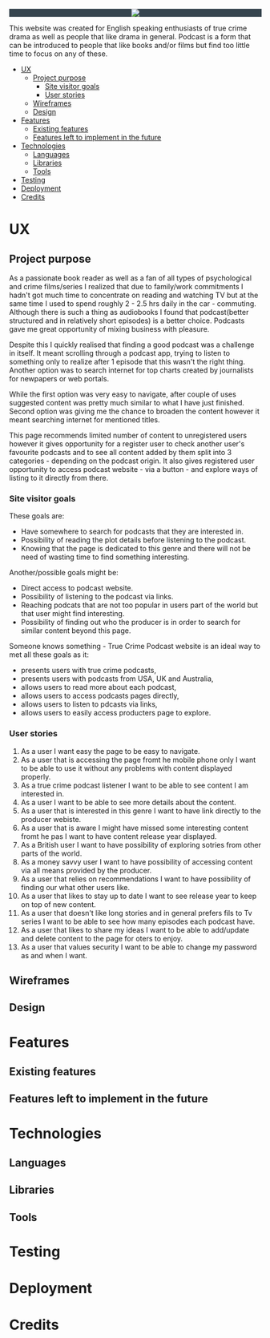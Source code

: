 <p align="center" style="background-color: #36454f">
<img src="https://github.com/malc-u/SomeoneKnowsSomething/blob/master/static/img/logo.png?raw=true">
</p>

This website was created for English speaking enthusiasts of true crime drama as well as people that like drama in general. Podcast is a form that can be introduced to  people that like books and/or films but find too little time to focus on any of these.

- [UX](#ux)
  - [Project purpose](#project-purpose)
    - [Site visitor goals](#site-visitor-goals)
    - [User stories](#user-stories)
  - [Wireframes](#wireframes)
  - [Design](#design)
- [Features](#features)
  - [Existing features](#existing-features)
  - [Features left to implement in the future](#features-left-to-implement-in-the-future)
- [Technologies](#technologies)
  - [Languages](#languages)
  - [Libraries](#libraries)
  - [Tools](#tools)
- [Testing](#testing)
- [Deployment](#deployment)
- [Credits](#credits)
  
# UX

## Project purpose

As a passionate book reader as well as a fan of all types of psychological and crime films/series I realized that due to family/work commitments I hadn't got much  time to concentrate on reading and watching TV but at the same time I used to spend roughly 2 - 2.5 hrs daily in the car - commuting. Although there is such a thing as audiobooks I found that podcast(better structured and in relatively short episodes) is a better choice. Podcasts gave me great opportunity of mixing business with pleasure.

Despite this I quickly realised that finding a good podcast was a challenge in itself. It meant scrolling through a podcast app, trying to listen to something only to realize after 1 episode that this wasn't the right thing. Another option was to search internet for top charts created by journalists for newpapers or web portals.

While the first option was very easy to navigate, after couple of uses suggested content was pretty much similar to what I have just finished. Second option was giving me the chance to broaden the content however it meant searching internet for mentioned titles.

This page recommends limited number of content to unregistered users however it gives opportunity for a register user to check another user's favourite podcasts and to see all content added by them split into 3 categories - depending on the podcast origin. It also gives registered user opportunity to access podcast website - via a button - and explore ways of listing to it directly from there.

### Site visitor goals

These goals are:

- Have somewhere to search for podcasts that they are interested in.
- Possibility of reading the plot details before listening to the podcast.
- Knowing that the page is dedicated to this genre and there will not be need of wasting time to find something interesting.

Another/possible goals might be:

- Direct access to podcast website.
- Possibility of listening to the podcast via links.
- Reaching podcats that are not too popular in users part of the world but that user might find interesting.
- Possibility of finding out who the producer is in order to search for similar content beyond this page.

Someone knows something - True Crime Podcast website is an ideal way to met all these goals as it:

- presents users with true crime podcasts,
- presents users with podcasts from USA, UK and Australia,
- allows users to read more about each podcast,
- allows users to access podcasts pages directly,
- allows users to listen to pdcasts via links,
- allows users to easily access producters page to explore.

### User stories

1. As a user I want easy the page to be easy to navigate.
2. As a user that is accessing the page fromt he mobile phone only I want to be able to use it without any problems with content displayed properly.
3. As a true crime podcast listener I want to be able to see content I am interested in.
4. As a user I want to be able to see more details about the content.
5. As a user that is interested in this genre I want to have link directly to the producer webiste.
6. As a user that is aware I might have missed some interesting content fromt he pas I want to have content release year displayed.
7. As a British user I want to have possibility of exploring sotries from other parts of the world.
8. As a money savvy user I want to have possibility of accessing content via all means provided by the producer.
9. As a user that relies on recommendations I want to have possibility of finding our what other users like.
10. As a user that likes to stay up to date  I want to see release year to keep on top of new content.
11. As a user that doesn't like long stories and in general prefers fils to Tv series I want to be able to see how many episodes each podcast have.
12. As a user that likes to share my ideas I want to be able to add/update and delete content to the page for oters to enjoy.
13. As a user that values security I want to be able to change my password as and when I want.

## Wireframes

## Design

# Features

## Existing features

## Features left to implement in the future

# Technologies

## Languages

## Libraries

## Tools

# Testing

# Deployment

# Credits
